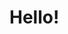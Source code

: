 <!DOCTYPE html>
<html lang="">
<head>
   <meta charset="utf-8">
   <meta name="viewport" content="width=device-width, initial-scale=1.0">
   <title>Hello world!</title>
</head>

<body>
   <h1> Hello! </h1>
</body>
</html>
